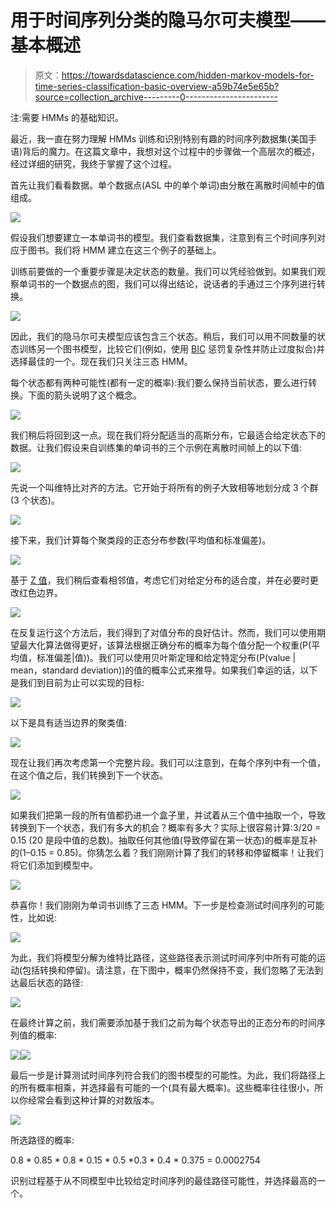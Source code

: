 # 用于时间序列分类的隐马尔可夫模型——基本概述

> 原文：<https://towardsdatascience.com/hidden-markov-models-for-time-series-classification-basic-overview-a59b74e5e65b?source=collection_archive---------0----------------------->

注:需要 HMMs 的基础知识。

最近，我一直在努力理解 HMMs 训练和识别特别有趣的时间序列数据集(美国手语)背后的魔力。在这篇文章中，我想对这个过程中的步骤做一个高层次的概述，经过详细的研究，我终于掌握了这个过程。

首先让我们看看数据。单个数据点(ASL 中的单个单词)由分散在离散时间帧中的值组成。

![](img/944217769ac3c2085680cb397e6f71a2.png)

假设我们想要建立一本单词书的模型。我们查看数据集，注意到有三个时间序列对应于图书。我们将 HMM 建立在这三个例子的基础上。

训练前要做的一个重要步骤是决定状态的数量。我们可以凭经验做到。如果我们观察单词书的一个数据点的图，我们可以得出结论，说话者的手通过三个序列进行转换。

![](img/2080445313dc81d4ac5129deeb341776.png)

因此，我们的隐马尔可夫模型应该包含三个状态。稍后，我们可以用不同数量的状态训练另一个图书模型，比较它们(例如，使用 [BIC](https://en.wikipedia.org/wiki/Bayesian_information_criterion) 惩罚复杂性并防止过度拟合)并选择最佳的一个。现在我们只关注三态 HMM。

每个状态都有两种可能性(都有一定的概率):我们要么保持当前状态，要么进行转换。下面的箭头说明了这个概念。

![](img/e3dacfa3e7a2e76298fd6168865d750e.png)

我们稍后将回到这一点。现在我们将分配适当的高斯分布，它最适合给定状态下的数据。让我们假设来自训练集的单词书的三个示例在离散时间帧上的以下值:

![](img/594609a5f94efa63874b9e3552ac2b60.png)

先说一个叫维特比对齐的方法。它开始于将所有的例子大致相等地划分成 3 个群(3 个状态)。

![](img/4e42d58e4d8cf8739f90cf5bc3f583dc.png)

接下来，我们计算每个聚类段的正态分布参数(平均值和标准偏差)。

![](img/0dac2f46dd1956f841ad6071f0a37f6c.png)

基于 [Z 值](https://en.wikipedia.org/wiki/Standard_score)，我们稍后查看相邻值，考虑它们对给定分布的适合度，并在必要时更改红色边界。

![](img/b7ee9090ddc2ad451d1f5c3a384df0f0.png)

在反复运行这个方法后，我们得到了对值分布的良好估计。然而，我们可以使用期望最大化算法做得更好，该算法根据正确分布的概率为每个值分配一个权重(P(平均值，标准偏差|值))。我们可以使用贝叶斯定理和给定特定分布(P(value | mean，standard deviation))的值的概率公式来推导。如果我们幸运的话，以下是我们到目前为止可以实现的目标:

![](img/57a4df38d3004701c7f8b270b13b8630.png)

以下是具有适当边界的聚类值:

![](img/ff608b3327ddf22e13191c5e8f1c490a.png)

现在让我们再次考虑第一个完整片段。我们可以注意到，在每个序列中有一个值，在这个值之后，我们转换到下一个状态。

![](img/f21d9ea69ed4f3e692baeaca6c4ffe2c.png)

如果我们把第一段的所有值都扔进一个盒子里，并试着从三个值中抽取一个，导致转换到下一个状态，我们有多大的机会？概率有多大？实际上很容易计算:3/20 = 0.15 (20 是段中值的总数)。抽取任何其他值(导致停留在第一状态)的概率是互补的(1–0.15 = 0.85)。你猜怎么着？我们刚刚计算了我们的转移和停留概率！让我们将它们添加到模型中。

![](img/687d0f4643d22d57f591e58666d91fb9.png)

恭喜你！我们刚刚为单词书训练了三态 HMM。下一步是检查测试时间序列的可能性，比如说:

![](img/576edcfeaaf38c5b0eca2af17e1f886c.png)

为此，我们将模型分解为维特比路径，这些路径表示测试时间序列中所有可能的运动(包括转换和停留)。请注意，在下图中，概率仍然保持不变，我们忽略了无法到达最后状态的路径:

![](img/87fd375e953e60ebd3dfbd2c1f196ad2.png)

在最终计算之前，我们需要添加基于我们之前为每个状态导出的正态分布的时间序列值的概率:

![](img/57a4df38d3004701c7f8b270b13b8630.png)![](img/dc67b5f00dcec6ad7565b14d1f295871.png)

最后一步是计算测试时间序列符合我们的图书模型的可能性。为此，我们将路径上的所有概率相乘，并选择最有可能的一个(具有最大概率)。这些概率往往很小，所以你经常会看到这种计算的对数版本。

![](img/b014752082ede8c16077c82fc163a97f.png)

所选路径的概率:

0.8 * 0.85 * 0.8 * 0.15 * 0.5 *0.3 * 0.4 * 0.375 = 0.0002754

识别过程基于从不同模型中比较给定时间序列的最佳路径可能性，并选择最高的一个。